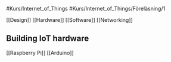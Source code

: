 #Kurs/Internet_of_Things #Kurs/Internet_of_Things/Föreläsning/1 

[[Design]]
[[Hardware]]
[[Software]]
[[Networking]]


## Building IoT hardware
[[Raspberry Pi]]
[[Arduino]]

